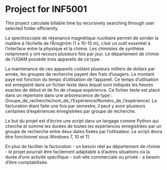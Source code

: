 # Project for INF5001

This project calculate billable time by recursively searching through user selected folder efficiently.

La spectroscopie de résonance magnétique nucléaire permet de sonder la matière à l’échelle de l’Ånsgtröm (1 x 10-10 m), c’est un outil essentiel à l’interface entre la physique et la chimie. Les chimistes de synthèse notamment y ont recours plusieurs fois par jour. Le département de chimie de l’UQAM possède trois appareils de ce type. 

La maintenance de ces appareils coûtant plusieurs milliers de dollars par année, les groupes de recherche payent des frais d’usagers. Le montant payé est fonction du temps d’utilisation de l’appareil. Ce temps d’utilisation est enregistré dans un fichier texte dans lequel sont indiqués les heures exactes de début et de fin de chaque expérience. Ce fichier texte est placé dans un répertoire dans une arborescence de type : Groupe_de_recherche/nom_de_l’Expérience/Numéro_de_l’expérience/. La facturation étant faite une fois par semestre, il peut y avoir plusieurs centaines d’expériences enregistrées par groupe de recherche. 

Le but du projet est d’écrire une script dans un langage comme Python qui cherche et somme les durées de toutes les expériences enregistrées par un groupe de recherche entre deux dates fixées par l’utilisateur. Le script devra être fonctionnel sous Windows 7, 10 et 11. 

En plus de faciliter la facturation - un besoin réel au département de chimie - le projet pourrait être facilement adaptable à d’autres situations où la durée d’une activité spécifique – soit-elle commerciale ou privée - a besoin d’être comptabilisée. 
